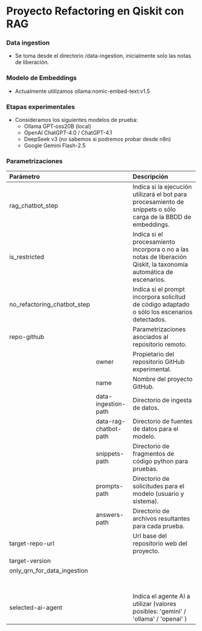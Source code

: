 # Proyecto Refactoring en Qiskit con RAG

### Data ingestion

   - Se toma desde el directorio /data-ingestion, inicialmente solo las notas de liberación.

### Modelo de Embeddings

   - Actualmente utilizamos ollama:nomic-embed-text:v1.5
  
### Etapas experimentales

   - Consideramos los siguientes modelos de prueba:
     - Ollama GPT-oss20B (local)
     - OpenAI ChatGPT-4.0 / ChatGPT-4.1
     - DeepSeek v3 (no sabemos si podremos probar desde n8n)
     - Google Gemini Flash-2.5 

### Parametrizaciones

| Parámetro |    | Descripción |
| :-------  | :- | :---------  |
| rag_chatbot_step || Indica si la ejecución utilizará el bot para procesamiento de snippets o sólo carga de la BBDD de embeddings. |
| is_restricted || Indica si el procesamiento incorpora o no a las notas de liberación Qiskit, la taxonomía automática de escenarios. |
| no_refactoring_chatbot_step || Indica si el prompt incorpora solicitud de código adaptado o sólo los escenarios detectados. |
| repo-github || Parametrizaciones asociados al repositorio remoto. |
| | owner | Propietario del repositorio GitHub experimental. |
| | name | Nombre del proyecto GitHub. |
| | data-ingestion-path | Directorio de ingesta de datos. |
| | data-rag-chatbot-path | Directorio de fuentes de datos para el modelo. |
| | snippets-path | Directorio de fragmentos de código python para pruebas. |
| | prompts-path | Directorio de solicitudes para el modelo (usuario y sistema). |
| | answers-path | Directorio de archivos resultantes para cada prueba. |
| target-repo-url | | Url base del repositorio web del proyecto. |
| target-version | | |
| only_qrn_for_data_ingestion | | |
| | | |
| | | |
| | | |
| | | |
| | | |
| | | |
| | | |
| selected-ai-agent | | Indica el agente AI a utilizar (valores posibles: 'gemini' / 'ollama' / 'openai' ) |